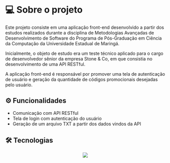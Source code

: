 # 💻 Sobre o projeto

Este projeto consiste em uma aplicação front-end desenvolvido a partir dos estudos realizados durante a disciplina de Metodologias Avançadas de Desenvolvimento de Software do Programa de Pós-Graduação em Ciência da Computação da Universidade Estadual de Maringá.

Inicialmente, o objeto de estudo era um teste técnico aplicado para o cargo de desenvolvedor sênior da empresa Stone & Co, em que consistia no desenvolvimento de uma API RESTful.

A aplicação front-end é responsável por promover uma tela de autenticação de usuário e geração da quantidade de códigos promocionais desejadas pelo usuário.

## ⚙️ Funcionalidades

- Comunicação com API RESTful
- Tela de login com autenticação do usuário
- Geração de um arquivo TXT a partir dos dados vindos da API

## 🛠 Tecnologias

<p align="center">
  <a href="https://skillicons.dev">
    <img src="https://skillicons.dev/icons?i=git,nodejs,js,react" />
  </a>
</p>
